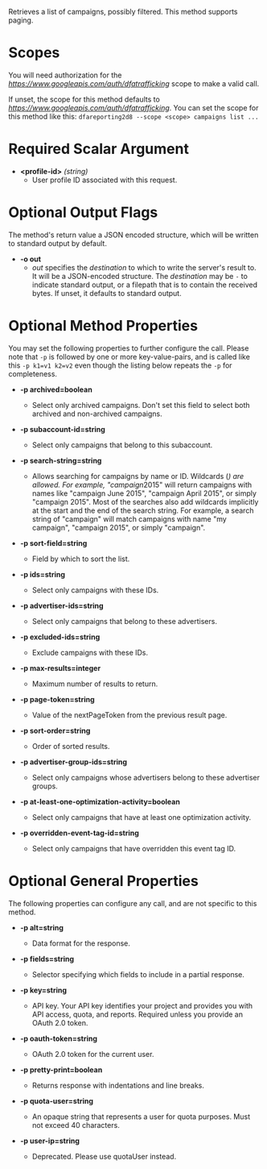 Retrieves a list of campaigns, possibly filtered. This method supports paging.
# Scopes

You will need authorization for the *https://www.googleapis.com/auth/dfatrafficking* scope to make a valid call.

If unset, the scope for this method defaults to *https://www.googleapis.com/auth/dfatrafficking*.
You can set the scope for this method like this: `dfareporting2d8 --scope <scope> campaigns list ...`
# Required Scalar Argument
* **&lt;profile-id&gt;** *(string)*
    - User profile ID associated with this request.

# Optional Output Flags

The method's return value a JSON encoded structure, which will be written to standard output by default.

* **-o out**
    - *out* specifies the *destination* to which to write the server's result to.
      It will be a JSON-encoded structure.
      The *destination* may be `-` to indicate standard output, or a filepath that is to contain the received bytes.
      If unset, it defaults to standard output.
# Optional Method Properties

You may set the following properties to further configure the call. Please note that `-p` is followed by one 
or more key-value-pairs, and is called like this `-p k1=v1 k2=v2` even though the listing below repeats the
`-p` for completeness.

* **-p archived=boolean**
    - Select only archived campaigns. Don&#39;t set this field to select both archived and non-archived campaigns.

* **-p subaccount-id=string**
    - Select only campaigns that belong to this subaccount.

* **-p search-string=string**
    - Allows searching for campaigns by name or ID. Wildcards (*) are allowed. For example, &#34;campaign*2015&#34; will return campaigns with names like &#34;campaign June 2015&#34;, &#34;campaign April 2015&#34;, or simply &#34;campaign 2015&#34;. Most of the searches also add wildcards implicitly at the start and the end of the search string. For example, a search string of &#34;campaign&#34; will match campaigns with name &#34;my campaign&#34;, &#34;campaign 2015&#34;, or simply &#34;campaign&#34;.

* **-p sort-field=string**
    - Field by which to sort the list.

* **-p ids=string**
    - Select only campaigns with these IDs.

* **-p advertiser-ids=string**
    - Select only campaigns that belong to these advertisers.

* **-p excluded-ids=string**
    - Exclude campaigns with these IDs.

* **-p max-results=integer**
    - Maximum number of results to return.

* **-p page-token=string**
    - Value of the nextPageToken from the previous result page.

* **-p sort-order=string**
    - Order of sorted results.

* **-p advertiser-group-ids=string**
    - Select only campaigns whose advertisers belong to these advertiser groups.

* **-p at-least-one-optimization-activity=boolean**
    - Select only campaigns that have at least one optimization activity.

* **-p overridden-event-tag-id=string**
    - Select only campaigns that have overridden this event tag ID.

# Optional General Properties

The following properties can configure any call, and are not specific to this method.

* **-p alt=string**
    - Data format for the response.

* **-p fields=string**
    - Selector specifying which fields to include in a partial response.

* **-p key=string**
    - API key. Your API key identifies your project and provides you with API access, quota, and reports. Required unless you provide an OAuth 2.0 token.

* **-p oauth-token=string**
    - OAuth 2.0 token for the current user.

* **-p pretty-print=boolean**
    - Returns response with indentations and line breaks.

* **-p quota-user=string**
    - An opaque string that represents a user for quota purposes. Must not exceed 40 characters.

* **-p user-ip=string**
    - Deprecated. Please use quotaUser instead.
